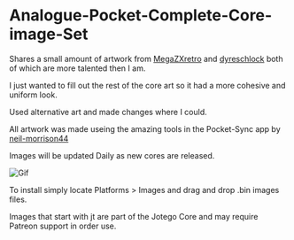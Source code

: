 # Analogue-Pocket-Complete-Core-image-Set
Shares a small amount of artwork from  <a href="https://github.com/MegaZXretro/Analogue-Pocket-Custom-Platform-Art" target="MegaZXretro">MegaZXretro</a> and <a href="https://github.com/dyreschlock/pocket-platform-images" target="dyreschlock">dyreschlock</a> both of which are more talented then I am. 

I just wanted to fill out the rest of the core art so it had a more cohesive and uniform look. 

Used alternative art and made changes where I could.

All artwork was made useing the amazing tools in the Pocket-Sync app by <a href="https://github.com/neil-morrison44/pocket-sync" target="neil-morrison44">neil-morrison44</a>

Images will be updated Daily as new cores are released.

![Gif](https://user-images.githubusercontent.com/118319530/205517645-1637c9e8-a278-4f98-ad03-e8bd14cf65e2.gif)


To install simply locate Platforms > Images and drag and drop .bin images files. 


Images that start with jt are part of the Jotego Core and may require Patreon support in order use. 









